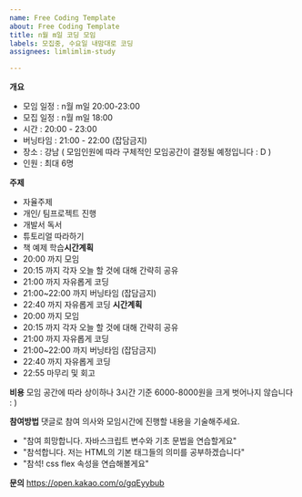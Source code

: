 ```yaml
---
name: Free Coding Template
about: Free Coding Template
title: n월 m일 코딩 모임
labels: 모집중, 수요일 내맘대로 코딩
assignees: limlimlim-study

---
```


**개요**
- 모임 일정 : n월 m일 20:00-23:00
- 모집 일정 : n월 m일 18:00
- 시간 : 20:00 - 23:00
- 버닝타임 : 21:00 - 22:00 (잡담금지)
- 장소 : 강남 ( 모임인원에 따라 구체적인 모임공간이 결정될 예정입니다 : D )
- 인원 : 최대 6명

**주제**
- 자율주제
- 개인/ 팀프로젝트 진행
- 개발서 독서
- 튜토리얼 따라하기
- 책 예제 학습**시간계획**
- 20:00 까지 모임
- 20:15 까지 각자 오늘 할 것에 대해 간략히 공유
- 21:00 까지 자유롭게 코딩
- 21:00~22:00 까지 버닝타임 (잡담금지)
- 22:40 까지 자유롭게 코딩
**시간계획**
- 20:00 까지 모임
- 20:15 까지 각자 오늘 할 것에 대해 간략히 공유
- 21:00 까지 자유롭게 코딩
- 21:00~22:00 까지 버닝타임 (잡담금지)
- 22:40 까지 자유롭게 코딩
- 22:55 마무리 및 회고

**비용**
모임 공간에 따라 상이하나 3시간 기준 6000-8000원을 크게 벗어나지 않습니다 : )

**참여방법**
댓글로 참여 의사와 모임시간에 진행할 내용을 기술해주세요.
- "참여 희망합니다. 자바스크립트 변수와 기초 문법을 연습할게요"
- "참석합니다. 저는 HTML의 기본 태그들의 의미를 공부하겠습니다"
- "참석! css flex 속성을 연습해볼게요"

**문의**
https://open.kakao.com/o/gqEyybub

